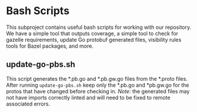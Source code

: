 # Bash Scripts

This subproject contains useful bash scripts for working with our repository. We have a simple tool that outputs coverage, a simple tool to check for gazelle requirements, update Go protobuf generated files, visibility rules tools for Bazel packages, and more.


## update-go-pbs.sh

This script generates the *.pb.go and *.pb.gw.go files from the *.proto files.
After running `update-go-pbs.sh` keep only the *.pb.go and *pb.gw.go for the protos that have changed before checking in.
*Note*: the generated files may not have imports correctly linted and will need to be fixed to remote associated errors. 